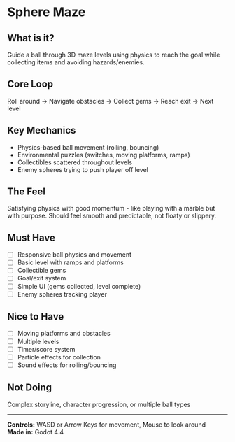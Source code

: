 # Sphere Maze

## What is it?
Guide a ball through 3D maze levels using physics to reach the goal while collecting items and avoiding hazards/enemies.

## Core Loop
Roll around → Navigate obstacles → Collect gems → Reach exit → Next level

## Key Mechanics
- Physics-based ball movement (rolling, bouncing)
- Environmental puzzles (switches, moving platforms, ramps)
- Collectibles scattered throughout levels
- Enemy spheres trying to push player off level

## The Feel
Satisfying physics with good momentum - like playing with a marble but with purpose. Should feel smooth and predictable, not floaty or slippery.

## Must Have
- [ ] Responsive ball physics and movement
- [ ] Basic level with ramps and platforms
- [ ] Collectible gems
- [ ] Goal/exit system
- [ ] Simple UI (gems collected, level complete)
- [ ] Enemy spheres tracking player

## Nice to Have
- [ ] Moving platforms and obstacles
- [ ] Multiple levels
- [ ] Timer/score system
- [ ] Particle effects for collection
- [ ] Sound effects for rolling/bouncing

## Not Doing
Complex storyline, character progression, or multiple ball types

---
**Controls:** WASD or Arrow Keys for movement, Mouse to look around  
**Made in:** Godot 4.4